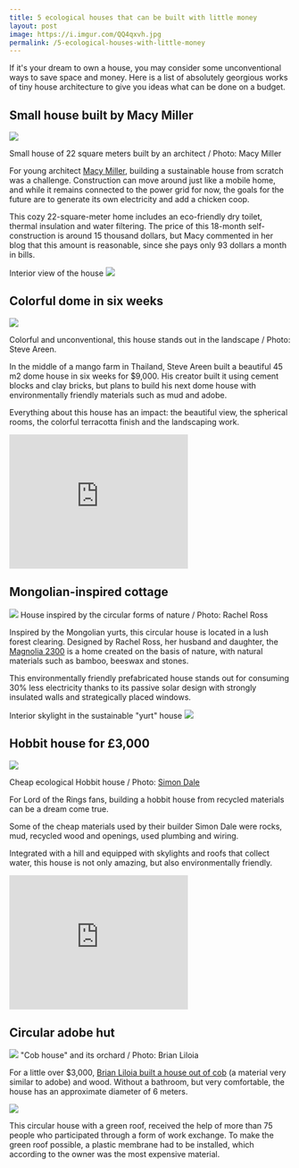 ```yaml
---
title: 5 ecological houses that can be built with little money
layout: post
image: https://i.imgur.com/QQ4qxvh.jpg
permalink: /5-ecological-houses-with-little-money
---
```


If it's your dream to own a house, you may consider some unconventional ways to save space and money. Here is a list of absolutely georgious works of tiny house architecture to give you ideas what can be done on a budget.

## Small house built by Macy Miller
![](https://i.imgur.com/QQ4qxvh.jpg)

Small house of 22 square meters built by an architect / Photo: Macy Miller

For young architect [Macy Miller](https://tinyhouseplans.com/macy-miller/), building a sustainable house from scratch was a challenge. Construction can move around just like a mobile home, and while it remains connected to the power grid for now, the goals for the future are to generate its own electricity and add a chicken coop.

This cozy 22-square-meter home includes an eco-friendly dry toilet, thermal insulation and water filtering. The price of this 18-month self-construction is around 15 thousand dollars, but Macy commented in her blog that this amount is reasonable, since she pays only 93 dollars a month in bills.

Interior view of the house
![](https://i.imgur.com/Tcaj3Jb.jpg)

## Colorful dome in six weeks

![](https://i.imgur.com/CnKEHB2.jpg)

Colorful and unconventional, this house stands out in the landscape / Photo: Steve Areen.

In the middle of a mango farm in Thailand, Steve Areen built a beautiful 45 m2 dome house in six weeks for $9,000. His creator built it using cement blocks and clay bricks, but plans to build his next dome house with environmentally friendly materials such as mud and adobe.

Everything about this house has an impact: the beautiful view, the spherical rooms, the colorful terracotta finish and the landscaping work.

<iframe width="320" height="240" src="https://www.youtube.com/embed/02NtjypMHwk" title="YouTube video player" frameborder="0" allow="accelerometer; autoplay; clipboard-write; encrypted-media; gyroscope; picture-in-picture" allowfullscreen></iframe>

## Mongolian-inspired cottage
![](https://i.imgur.com/zRktDKU.jpg)
House inspired by the circular forms of nature / Photo: Rachel Ross

Inspired by the Mongolian yurts, this circular house is located in a lush forest clearing. Designed by Rachel Ross, her husband and daughter, the [Magnolia 2300](https://www.pinterest.com/pin/343540277810801597/) is a home created on the basis of nature, with natural materials such as bamboo, beeswax and stones.

This environmentally friendly prefabricated house stands out for consuming 30% less electricity thanks to its passive solar design with strongly insulated walls and strategically placed windows.

Interior skylight in the sustainable "yurt" house
![](https://i.imgur.com/GVZeccog.jpg)

## Hobbit house for £3,000
![](https://i.imgur.com/2xcs9A5.jpg)

Cheap ecological Hobbit house / Photo: [Simon Dale](http://www.simondale.net/)

For Lord of the Rings fans, building a hobbit house from recycled materials can be a dream come true.

Some of the cheap materials used by their builder Simon Dale were rocks, mud, recycled wood and openings, used plumbing and wiring.

Integrated with a hill and equipped with skylights and roofs that collect water, this house is not only amazing, but also environmentally friendly.

<iframe width="320" height="240" src="https://www.youtube.com/embed/CKyed6Qh48U" title="YouTube video player" frameborder="0" allow="accelerometer; autoplay; clipboard-write; encrypted-media; gyroscope; picture-in-picture" allowfullscreen></iframe>

## Circular adobe hut
![](https://i.imgur.com/B1N8jgp.jpg)
"Cob house" and its orchard / Photo: Brian Liloia

For a little over $3,000, [Brian Liloia built a house out of cob](https://www.reuters.com/article/idUS396870026620110512) (a material very similar to adobe) and wood. Without a bathroom, but very comfortable, the house has an approximate diameter of 6 meters.

![](https://i.imgur.com/m1wYoEg.jpg)

This circular house with a green roof, received the help of more than 75 people who participated through a form of work exchange. To make the green roof possible, a plastic membrane had to be installed, which according to the owner was the most expensive material.

